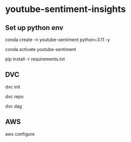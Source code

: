 # youtube-sentiment-insights

## Set up python env
conda create -n youtube-sentiment python=3.11 -y

conda activate youtube-sentiment

pip install -r requirements.txt

## DVC
dvc init

dvc repo

dvc dag

## AWS

aws configure